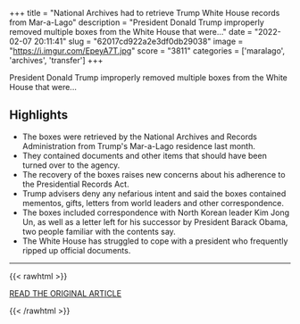 +++
title = "National Archives had to retrieve Trump White House records from Mar-a-Lago"
description = "President Donald Trump improperly removed multiple boxes from the White House that were..."
date = "2022-02-07 20:11:41"
slug = "62017cd922a2e3df0db29038"
image = "https://i.imgur.com/EpeyA7T.jpg"
score = "3811"
categories = ['maralago', 'archives', 'transfer']
+++

President Donald Trump improperly removed multiple boxes from the White House that were...

## Highlights

- The boxes were retrieved by the National Archives and Records Administration from Trump's Mar-a-Lago residence last month.
- They contained documents and other items that should have been turned over to the agency.
- The recovery of the boxes raises new concerns about his adherence to the Presidential Records Act.
- Trump advisers deny any nefarious intent and said the boxes contained mementos, gifts, letters from world leaders and other correspondence.
- The boxes included correspondence with North Korean leader Kim Jong Un, as well as a letter left for his successor by President Barack Obama, two people familiar with the contents say.
- The White House has struggled to cope with a president who frequently ripped up official documents.

---

{{< rawhtml >}}
  <p class="article-category">
    <a target="_blank" href="https://www.stamfordadvocate.com/news/article/National-Archives-had-to-retrieve-Trump-White-16837766.php">READ THE ORIGINAL ARTICLE</a>
  </p>
{{< /rawhtml >}}
